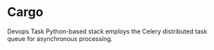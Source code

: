 # Cargo
Devops Task
Python-based stack employs the Celery distributed task queue for asynchronous processing.
